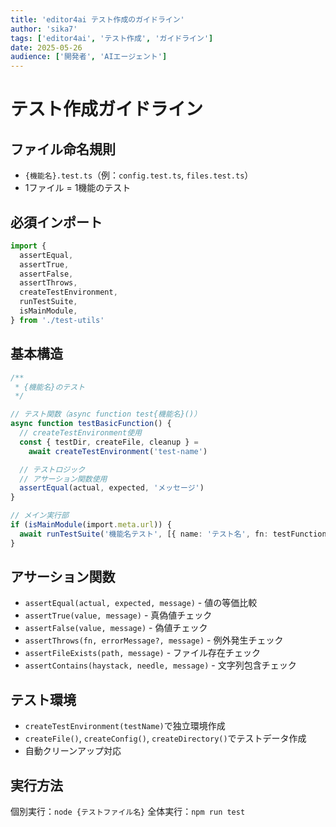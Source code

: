 ```yaml
---
title: 'editor4ai テスト作成のガイドライン'
author: 'sika7'
tags: ['editor4ai', 'テスト作成', 'ガイドライン']
date: 2025-05-26
audience: ['開発者', 'AIエージェント']
---
```


# テスト作成ガイドライン

## ファイル命名規則

- `{機能名}.test.ts`（例：`config.test.ts`, `files.test.ts`）
- 1ファイル = 1機能のテスト

## 必須インポート

```typescript
import {
  assertEqual,
  assertTrue,
  assertFalse,
  assertThrows,
  createTestEnvironment,
  runTestSuite,
  isMainModule,
} from './test-utils'
```

## 基本構造

```typescript
/**
 * {機能名}のテスト
 */

// テスト関数（async function test{機能名}()）
async function testBasicFunction() {
  // createTestEnvironment使用
  const { testDir, createFile, cleanup } =
    await createTestEnvironment('test-name')

  // テストロジック
  // アサーション関数使用
  assertEqual(actual, expected, 'メッセージ')
}

// メイン実行部
if (isMainModule(import.meta.url)) {
  await runTestSuite('機能名テスト', [{ name: 'テスト名', fn: testFunction }])
}
```

## アサーション関数

- `assertEqual(actual, expected, message)` - 値の等価比較
- `assertTrue(value, message)` - 真偽値チェック
- `assertFalse(value, message)` - 偽値チェック
- `assertThrows(fn, errorMessage?, message)` - 例外発生チェック
- `assertFileExists(path, message)` - ファイル存在チェック
- `assertContains(haystack, needle, message)` - 文字列包含チェック

## テスト環境

- `createTestEnvironment(testName)`で独立環境作成
- `createFile()`, `createConfig()`, `createDirectory()`でテストデータ作成
- 自動クリーンアップ対応

## 実行方法

個別実行：`node {テストファイル名}`
全体実行：`npm run test`
